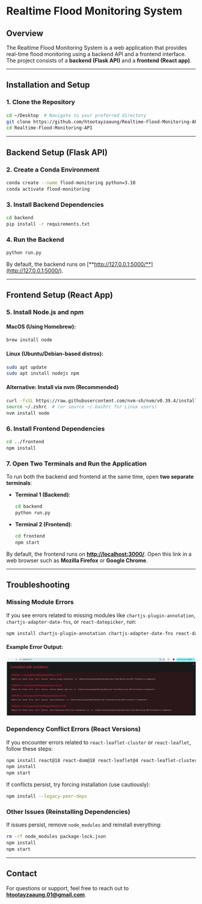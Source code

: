 # Realtime Flood Monitoring System

## Overview

The Realtime Flood Monitoring System is a web application that provides real-time flood monitoring using a backend API and a frontend interface. The project consists of a **backend (Flask API)** and a **frontend (React app)**.

---

## Installation and Setup

### **1. Clone the Repository**

```bash
cd ~/Desktop  # Navigate to your preferred directory
git clone https://github.com/htootayzaaung/Realtime-Flood-Monitoring-API.git
cd Realtime-Flood-Monitoring-API
```

---

## **Backend Setup (Flask API)**

### **2. Create a Conda Environment**

```bash
conda create --name flood-monitoring python=3.10
conda activate flood-monitoring
```

### **3. Install Backend Dependencies**

```bash
cd backend
pip install -r requirements.txt
```

### **4. Run the Backend**

```bash
python run.py
```

By default, the backend runs on [**http://127.0.0.1:5000/**](http://127.0.0.1:5000/).

---

## **Frontend Setup (React App)**

### **5. Install Node.js and npm**

#### **MacOS (Using Homebrew):**

```bash
brew install node
```

#### **Linux (Ubuntu/Debian-based distros):**

```bash
sudo apt update
sudo apt install nodejs npm
```

#### **Alternative: Install via nvm (Recommended)**

```bash
curl -fsSL https://raw.githubusercontent.com/nvm-sh/nvm/v0.39.4/install.sh | bash
source ~/.zshrc  # (or source ~/.bashrc for Linux users)
nvm install node
```

### **6. Install Frontend Dependencies**

```bash
cd ../frontend
npm install
```

### **7. Open Two Terminals and Run the Application**

To run both the backend and frontend at the same time, open **two separate terminals**:

- **Terminal 1 (Backend)**:
  ```bash
  cd backend
  python run.py
  ```
- **Terminal 2 (Frontend)**:
  ```bash
  cd frontend
  npm start
  ```

By default, the frontend runs on [**http://localhost:3000/**](http://localhost:3000/). Open this link in a web browser such as **Mozilla Firefox** or **Google Chrome**.

---

## **Troubleshooting**

### **Missing Module Errors**

If you see errors related to missing modules like `chartjs-plugin-annotation`, `chartjs-adapter-date-fns`, or `react-datepicker`, run:

```bash
npm install chartjs-plugin-annotation chartjs-adapter-date-fns react-datepicker
```

#### Example Error Output:
![Missing Module Errors](Images/errors.png)

### **Dependency Conflict Errors (React Versions)**

If you encounter errors related to `react-leaflet-cluster` or `react-leaflet`, follow these steps:

```bash
npm install react@18 react-dom@18 react-leaflet@4 react-leaflet-cluster@2.1.0
npm install
npm start
```

If conflicts persist, try forcing installation (use cautiously):

```bash
npm install --legacy-peer-deps
```

### **Other Issues (Reinstalling Dependencies)**

If issues persist, remove `node_modules` and reinstall everything:

```bash
rm -rf node_modules package-lock.json
npm install
npm start
```

---

## **Contact**

For questions or support, feel free to reach out to **htootayzaaung.01@gmail.com**.
